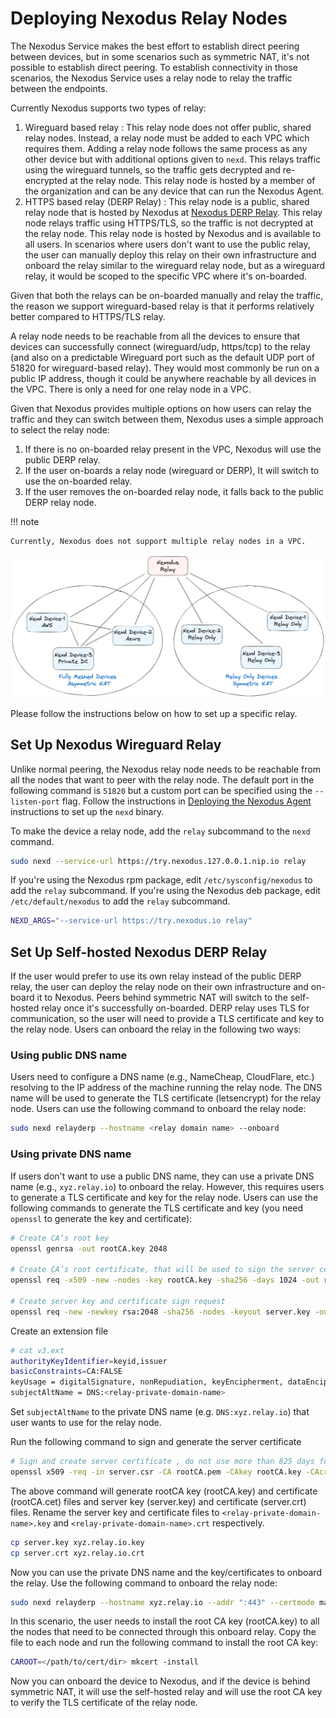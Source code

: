 # Deploying Nexodus Relay Nodes

The Nexodus Service makes the best effort to establish direct peering between devices, but in some scenarios such as symmetric NAT, it's not possible to establish direct peering. To establish connectivity in those scenarios, the Nexodus Service uses a relay node to relay the traffic between the endpoints.

Currently Nexodus supports two types of relay:

1. Wireguard based relay :
    This relay node does not offer public, shared relay nodes. Instead, a relay node must be added to each VPC which requires them. Adding a relay node follows the same process as any other device but with additional options given to `nexd`. This relays traffic using the wireguard tunnels, so the traffic gets decrypted and re-encrypted at the relay node. This relay node is hosted by a member of the organization and can be any device that can run the Nexodus Agent.
2. HTTPS based relay (DERP Relay) :
    This relay node is a public, shared relay node that is hosted by Nexodus at [Nexodus DERP Relay](relay.nexodus.io). This relay node relays traffic using HTTPS/TLS, so the traffic is not decrypted at the relay node. This relay node is hosted by Nexodus and is available to all users. In scenarios where users don't want to use the public relay, the user can manually deploy this relay on their own infrastructure and onboard the relay similar to the wireguard relay node, but as a wireguard relay, it would be scoped to the specific VPC where it's on-boarded.

Given that both the relays can be on-boarded manually and relay the traffic, the reason we support wireguard-based relay is that it performs relatively better compared to HTTPS/TLS relay.

A relay node needs to be reachable from all the devices to ensure that devices can successfully connect (wireguard/udp, https/tcp) to the relay (and also on a predictable Wireguard port such as the default UDP port of 51820 for wireguard-based relay). They would most commonly be run on a public IP address, though it could be anywhere reachable by all devices in the VPC. There is only a need for one relay node in a VPC.

Given that Nexodus provides multiple options on how users can relay the traffic and they can switch between them, Nexodus uses a simple approach to select the relay node:

1. If there is no on-boarded relay present in the VPC, Nexodus will use the public DERP relay.
2. If the user on-boards a relay node (wireguard or DERP), It will switch to use the on-boarded relay.
3. If the user removes the on-boarded relay node, it falls back to the public DERP relay node.

!!! note

    Currently, Nexodus does not support multiple relay nodes in a VPC.

![no-alt-text](../images/relay-nodes-diagram-1.png)

Please follow the instructions below on how to set up a specific relay.

## Set Up Nexodus Wireguard Relay

Unlike normal peering, the Nexodus relay node needs to be reachable from all the nodes that want to peer with the relay node. The default port in the following command is `51820` but a custom port can be specified using the `--listen-port` flag. Follow the instructions in [Deploying the Nexodus Agent](agent.md) instructions to set up the `nexd` binary.

To make the device a relay node, add the `relay` subcommand to the `nexd` command.

```sh
sudo nexd --service-url https://try.nexodus.127.0.0.1.nip.io relay
```

If you're using the Nexodus rpm package, edit `/etc/sysconfig/nexodus` to add the `relay` subcommand. If you're using the Nexodus deb package, edit `/etc/default/nexodus` to add the `relay` subcommand.

```sh
NEXD_ARGS="--service-url https://try.nexodus.io relay"
```

## Set Up Self-hosted Nexodus DERP Relay

If the user would prefer to use its own relay instead of the public DERP relay, the user can deploy the relay node on their own infrastructure and on-board it to Nexodus. Peers behind symmetric NAT will switch to the self-hosted relay once it's successfully on-boarded. DERP relay uses TLS for communication, so the user will need to provide a TLS certificate and key to the relay node. Users can onboard the relay in the following two ways:

### Using public DNS name

Users need to configure a DNS name (e.g., NameCheap, CloudFlare, etc.) resolving to the IP address of the machine running the relay node. The DNS name will be used to generate the TLS certificate (letsencrypt) for the relay node. Users can use the following command to onboard the relay node:

```sh
sudo nexd relayderp --hostname <relay domain name> --onboard
```

### Using private DNS name

If users don't want to use a public DNS name, they can use a private DNS name (e.g., `xyz.relay.io`) to onboard the relay. However, this requires users to generate a TLS certificate and key for the relay node. Users can use the following commands to generate the TLS certificate and key (you need `openssl` to generate the key and certificate):

```sh
# Create CA’s root key
openssl genrsa -out rootCA.key 2048

# Create CA’s root certificate, that will be used to sign the server certificate
openssl req -x509 -new -nodes -key rootCA.key -sha256 -days 1024 -out rootCA.pem

# Create server key and certificate sign request
openssl req -new -newkey rsa:2048 -sha256 -nodes -keyout server.key -out server.csr
```

Create an extension file

```sh
# cat v3.ext
authorityKeyIdentifier=keyid,issuer
basicConstraints=CA:FALSE
keyUsage = digitalSignature, nonRepudiation, keyEncipherment, dataEncipherment
subjectAltName = DNS:<relay-private-domain-name>
```

Set `subjectAltName` to the private DNS name (e.g. `DNS:xyz.relay.io`) that user wants to use for the relay node.

Run the following command to sign and generate the server certificate

```sh
# Sign and create server certificate , do not use more than 825 days for certificate, otherwise Darwin OS will throw error
openssl x509 -req -in server.csr -CA rootCA.pem -CAkey rootCA.key -CAcreateserial -out server.crt -days 800 -sha256 -extfile v3.ext
```

The above command will generate rootCA key (rootCA.key) and certificate (rootCA.cet) files and server key (server.key) and certificate (server.crt) files. Rename the server key and certificate files to `<relay-private-domain-name>.key` and `<relay-private-domain-name>.crt` respectively.

```sh
cp server.key xyz.relay.io.key
cp server.crt xyz.relay.io.crt
```

Now you can use the private DNS name and the key/certificates to onboard the relay. Use the following command to onboard the relay node:

```sh
sudo nexd relayderp --hostname xyz.relay.io --addr ":443" --certmode manual --certdir "<certificate-directory-path>"  --onboard
```

In this scenario, the user needs to install the root CA key (rootCA.key) to all the nodes that need to be connected through this onboard relay. Copy the file to each node and run the following command to install the root CA key:

```sh
CAROOT=</path/to/cert/dir> mkcert -install
```

Now you can onboard the device to Nexodus, and if the device is behind symmetric NAT, it will use the self-hosted relay and will use the root CA key to verify the TLS certificate of the relay node.
